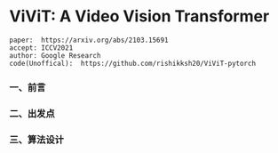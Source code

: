 # ViViT: A Video Vision Transformer

>
    paper:  https://arxiv.org/abs/2103.15691
    accept: ICCV2021
    author: Google Research
    code(Unoffical):  https://github.com/rishikksh20/ViViT-pytorch

### 一、前言

### 二、出发点
### 三、算法设计